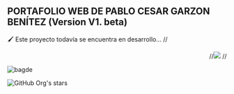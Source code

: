 ## PORTAFOLIO WEB DE PABLO CESAR GARZON BENÍTEZ (Version V1. beta)
&#128396; Este proyecto todavía se encuentra en desarrollo... 
//<p align = "right">
  //<img src="https://img.shields.io/badge/Hellow-word-8A9B52">
//</p>
![bagde](https://img.shields.io/badge/Hellow-word-8A9B52)

  ![GitHub Org's stars](https://img.shields.io/github/stars/camilafernanda?style=social)

